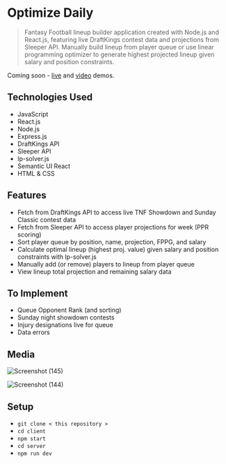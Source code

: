 # Optimize Daily
> Fantasy Football lineup builder application created with Node.js and React.js, featuring live DraftKings contest data and projections from Sleeper API. Manually build lineup from player queue or use linear programming optimizer to generate highest projected lineup given salary and position constraints.  

Coming soon - <a href="https://optimize-daily.netlify.app/">live</a> and <a href="https://vimeo.com/882763463/ab148b0626">video</a> demos.

## Technologies Used
- JavaScript
- React.js
- Node.js
- Express.js
- DraftKings API
- Sleeper API
- lp-solver.js
- Semantic UI React
- HTML & CSS

## Features
- Fetch from DraftKings API to access live TNF Showdown and Sunday Classic contest data
- Fetch from Sleeper API to access player projections for week (PPR scoring)
- Sort player queue by position, name, projection, FPPG, and salary
- Calculate optimal lineup (highest proj. value) given salary and position constraints with lp-solver.js 
- Manually add (or remove) players to lineup from player queue
- View lineup total projection and remaining salary data

## To Implement
- Queue Opponent Rank (and sorting)
- Sunday night showdown contests
- Injury designations live for queue
- Data errors

## Media 
![Screenshot (145)](https://github.com/ashhhlynn/optimize-fantasy-football/assets/84604278/154e8d82-94ac-447d-aced-bd96bbd10cd5)

![Screenshot (144)](https://github.com/ashhhlynn/optimize-fantasy-football/assets/84604278/92b4de68-909a-4116-af5c-3b525fa69ace)

## Setup
- ` git clone < this repository > `
- ` cd client  `
- ` npm start `
- ` cd server `
- ` npm run dev `
